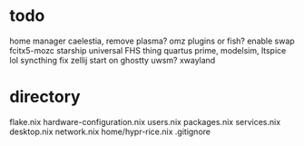 # todo
home manager
caelestia, remove plasma?
omz plugins or fish?
enable swap
fcitx5-mozc
starship
universal FHS thing
quartus prime, modelsim, ltspice lol
syncthing fix
zellij start on ghostty
uwsm?
xwayland

# directory
flake.nix
hardware-configuration.nix
users.nix
packages.nix
services.nix
desktop.nix
network.nix
home/hypr-rice.nix
.gitignore

